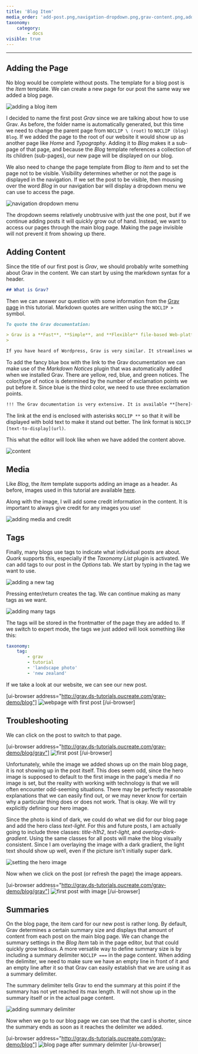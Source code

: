 ```yaml
---
title: 'Blog Item'
media_order: 'add-post.png,navigation-dropdown.png,grav-content.png,adding-media-and-credit.png,first-tag.png,summary-delimiter.png,added-tags.png,after-summary-delimiter.png,blog-first-post.png,first-post.png'
taxonomy:
    category:
        - docs
visible: true
---
```


---

## Adding the Page

No blog would be complete without posts. The template for a blog post is the _Item_ template. We can create a new page for our post the same way we added a blog page.

![adding a blog item](add-post.png)

I decided to name the first post _Grav_ since we are talking about how to use Grav. As before, the folder name is automatically generated, but this time we need to change the parent page from `NOCLIP \ (root)` to `NOCLIP (blog) Blog`. If we added the page to the root of our website it would show up as another page like _Home_ and _Typography_. Adding it to _Blog_ makes it a sub-page of that page, and because the _Blog_ template references a collection of its children (sub-pages), our new page will be displayed on our blog.

We also need to change the page template from _Blog_ to _Item_ and to set the page not to be visible. Visibility determines whether or not the page is displayed in the navigation. If we set the post to be visible, then mousing over the word _Blog_ in our navigation bar will display a dropdown menu we can use to access the page.

![navigation dropdown menu](navigation-dropdown.png)

The dropdown seems relatively unobtrusive with just the one post, but if we continue adding posts it will quickly grow out of hand. Instead, we want to access our pages through the main blog page. Making the page invisible will not prevent it from showing up there.

## Adding Content

Since the title of our first post is _Grav_, we should probably write something about Grav in the content. We can start by using the markdown syntax for a header.

```md
## What is Grav?

```

Then we can answer our question with some information from the [Grav page](http://grav.ds-tutorials.oucreate.com/overview/grav) in this tutorial. Markdown quotes are written using the `NOCLIP >` symbol.

```md
To quote the Grav documentation:

> Grav is a **Fast**, **Simple**, and **Flexible** file-based Web-platform.
> 

If you have heard of Wordpress, Grav is very similar. It streamlines website building, allowing users to create their own without requiring previous coding knowledge or experience.

```

To add the fancy blue box with the link to the Grav documentation we can make use of the _Markdown Notices_ plugin that was automatically added when we installed Grav. There are yellow, red, blue, and green notices. The color/type of notice is determined by the number of exclamation points we put before it. Since blue is the third color, we need to use three exclamation points.

```md
!!! The Grav documentation is very extensive. It is available **[here](https://learn.getgrav.org/16**.

```

The link at the end is enclosed with asterisks `NOCLIP **` so that it will be displayed with bold text to make it stand out better. The link format is `NOCLIP [text-to-display](url)`.

This what the editor will look like when we have added the content above.

![content](grav-content.png)

## Media

Like _Blog_, the _Item_ template supports adding an image as a header. As before, images used in this tutorial are available [here](https://www.flickr.com/people/theodwynn/).

Along with the image, I will add some credit information in the content. It is important to always give credit for any images you use!

![adding media and credit](adding-media-and-credit.png)

## Tags

Finally, many blogs use tags to indicate what individual posts are about. _Quark_ supports this, especially if the _Taxonomy List_ plugin is activated. We can add tags to our post in the _Options_ tab. We start by typing in the tag we want to use.

![adding a new tag](first-tag.png)

Pressing enter/return creates the tag. We can continue making as many tags as we want.

![adding many tags](added-tags.png)

The tags will be stored in the frontmatter of the page they are added to. If we switch to expert mode, the tags we just added will look something like this:

```yaml
taxonomy:
    tag:
        - grav
        - tutorial
        - 'landscape photo'
        - 'new zealand'
```

If we take a look at our website, we can see our new post.

[ui-browser address="http://grav.ds-tutorials.oucreate.com/grav-demo/blog"]
![webpage with first post](blog-first-post.png)
[/ui-browser]

## Troubleshooting

We can click on the post to switch to that page.

[ui-browser address="http://grav.ds-tutorials.oucreate.com/grav-demo/blog/grav"]
![first post](first-post.png)
[/ui-browser]

Unfortunately, while the image we added shows up on the main blog page, it is not showing up in the post itself. This does seem odd, since the hero image is supposed to default to the first image in the page's media if no image is set, but the reality with working with technology is that we will often encounter odd-seeming situations. There may be perfectly reasonable explanations that we can easily find out, or we may never know for certain why a particular thing does or does not work. That is okay. We will try explicitly defining our hero image.

Since the photo is kind of dark, we could do what we did for our blog page and add the hero class _text-light_. For this and future posts, I am actually going to include three classes: _title-h1h2_, _text-light_, and _overlay-dark-gradient_. Using the same classes for all posts will make the blog visually consistent. Since I am overlaying the image with a dark gradient, the light text should show up well, even if the picture isn't initially super dark.

![setting the hero image](setting-hero-image.png)

Now when we click on the post (or refresh the page) the image appears.

[ui-browser address="http://grav.ds-tutorials.oucreate.com/grav-demo/blog/grav"]
![first post with image](first-post-image.png)
[/ui-browser]

## Summaries

On the blog page, the item card for our new post is rather long. By default, Grav determines a certain summary size and displays that amount of content from each post on the main blog page. We can change the summary settings in the _Blog Item_ tab in the page editor, but that could quickly grow tedious. A more versatile way to define summary size is by including a summary delimiter `NOCLIP ===` in the page content. When adding the delimiter, we need to make sure we have an empty line in front of it and an empty line after it so that Grav can easily establish that we are using it as a summary delimiter.

The summary delimiter tells Grav to end the summary at this point if the summary has not yet reached its max length. It will not show up in the summary itself or in the actual page content.

![adding summary delimiter](summary-delimiter.png)

Now when we go to our blog page we can see that the card is shorter, since the summary ends as soon as it reaches the delimiter we added.

[ui-browser address="http://grav.ds-tutorials.oucreate.com/grav-demo/blog"]
![blog page after summary delimiter](after-summary-delimiter.png)
[/ui-browser]
